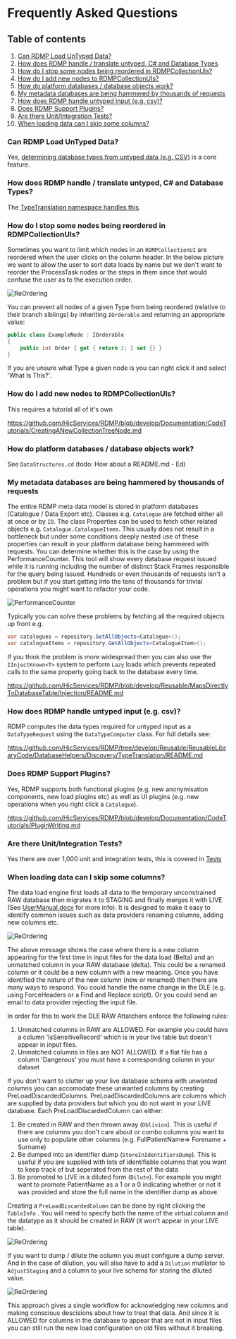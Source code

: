 # Frequently Asked Questions
## Table of contents
1. [Can RDMP Load UnTyped Data?](#untyped)
1. [How does RDMP handle / translate untyped, C# and Database Types](#typetranslation)
1. [How do I stop some nodes being reordered in RDMPCollectionUIs?](#reorder)
2. [How do I add new nodes to RDMPCollectionUIs?](#addNewNodes)
3. [How do platform databases / database objects work?](#databaseObjects)
4. [My metadata databases are being hammered by thousands of requests](#databaseDdos)
5. [How does RDMP handle untyped input (e.g. csv)?](#dataTypeComputer)
6. [Does RDMP Support Plugins?](#plugins)
7. [Are there Unit/Integration Tests?](#tests)
8. [When loading data can I skip some columns?](#skipColumns)

<a name="untyped"></a>
### Can RDMP Load UnTyped Data?
Yes, [determining database types from untyped data (e.g. CSV)](./DataTableUpload.md) is a core feature.

<a name="typetranslation"></a>
### How does RDMP handle / translate untyped, C# and Database Types?
The [TypeTranslation namespace handles this](./TypeTranslation.md).

<a name="reorder"></a>
### How do I stop some nodes being reordered in RDMPCollectionUIs?
Sometimes you want to limit which nodes in an `RDMPCollectionUI` are reordered when the user clicks on the column header.  In the below picture we want to allow the user to sort data loads by name but we don't want to reorder the ProcessTask nodes or the steps in them since that would confuse the user as to the execution order.

![ReOrdering](Images/FAQ/ReOrdering.png) 

You can prevent all nodes of a given Type from being reordered (relative to their branch siblings) by inheriting `IOrderable` and returning an appropriate value:

```csharp
public class ExampleNode : IOrderable
{
	public int Order { get { return 2; } set {} }
}
```

If you are unsure what Type a given node is you can right click it and select 'What Is This?'.

<a name="addNewNodes"></a>
### How do I add new nodes to RDMPCollectionUIs?
This requires a tutorial all of it's own 

https://github.com/HicServices/RDMP/blob/develop/Documentation/CodeTutorials/CreatingANewCollectionTreeNode.md


<a name="databaseObjects"></a>
### How do platform databases / database objects work?

See `DataStructures.cd` (todo: How about a README.md - Ed)

<a name="databaseDdos"></a>
### My metadata databases are being hammered by thousands of requests
The entire RDMP meta data model is stored in platform databases (Catalogue / Data Export etc).  Classes e.g. `Catalogue` are fetched either all at once or by `ID`.  The class Properties can be used to fetch other related objects e.g. `Catalogue.CatalogueItems`.  This usually does not result in a bottleneck but under some conditions deeply nested use of these properties can result in your platform database being hammered with requests.  You can determine whether this is the case by using the PerformanceCounter.  This tool will show every database request issued while it is running including the number of distinct Stack Frames responsible for the query being issued.  Hundreds or even thousands of requests isn't a problem but if you start getting into the tens of thousands for trivial operations you might want to refactor your code.

![PerformanceCounter](Images/FAQ/PerformanceCounter.png) 

Typically you can solve these problems by fetching all the required objects up front e.g.

```csharp
var catalogues = repository.GetAllObjects<Catalogue>();
var catalogueItems = repository.GetAllObjects<CatalogueItem>();
```

If you think the problem is more widespread then you can also use the `IInjectKnown<T>` system to perform `Lazy` loads which prevents repeated calls to the same property going back to the database every time.

https://github.com/HicServices/RDMP/blob/develop/Reusable/MapsDirectlyToDatabaseTable/Injection/README.md

<a name="dataTypeComputer"></a>
### How does RDMP handle untyped input (e.g. csv)?

RDMP computes the data types required for untyped input as a `DataTypeRequest` using the `DataTypeComputer` class.  For full details see:

https://github.com/HicServices/RDMP/tree/develop/Reusable/ReusableLibraryCode/DatabaseHelpers/Discovery/TypeTranslation/README.md

<a name="plugins"></a>
### Does RDMP Support Plugins?
Yes, RDMP supports both functional plugins (e.g. new anonymisation components, new load plugins etc) as well as UI plugins (e.g. new operations when you right click a `Catalogue`).

https://github.com/HicServices/RDMP/blob/develop/Documentation/CodeTutorials/PluginWriting.md

<a name="tests"></a>
### Are there Unit/Integration Tests?
Yes there are over 1,000 unit and integration tests, this is covered in [Tests](Tests.md)

<a name="skipColumns"></a>
### When loading data can I skip some columns?
The data load engine first loads all data to the temporary unconstrained RAW database then migrates it to STAGING and finally merges it with LIVE (See [UserManual.docx](../UserManual.docx) for more info).  It is designed to make it easy to identify common issues such as data providers renaming columns, adding new columns etc.

![ReOrdering](Images/FAQ/ColumnNameChanged.png)

The above message shows the case where there is a new column appearing for the first time in input files for the data load (Belta) and an unmatched column in your RAW database (delta).  This could be a renamed column or it could be a new column with a new meaning.  Once you have identified the nature of the new column (new or renamed) then there are many ways to respond.  You could handle the name change in the DLE (e.g. using ForceHeaders or a Find and Replace script).  Or you could send an email to data provider rejecting the input file.

In order for this to work the DLE RAW Attatchers enforce the following rules:

1. Unmatched columns in RAW are ALLOWED.  For example you could have a column 'IsSensitiveRecord' which is in your live table but doesn't appear in input files.
2. Unmatched columns in files are NOT ALLOWED.  If a flat file has a column 'Dangerous' you must have a corresponding column in your dataset

If you don't want to clutter up your live database schema with unwanted columns you can accomodate these unwanted columns by creating PreLoadDiscardedColumns.  PreLoadDiscardedColumns are columns which are supplied by data providers but which you do not want in your LIVE database.  Each PreLoadDiscardedColumn can either:

1. Be created in RAW and then thrown away (`Oblivion`).  This is useful if there are columns you don't care about or combo columns you want to use only to populate other columns (e.g. FullPatientName=> Forename + Surname) 
2. Be dumped into an identifier dump (`StoreInIdentifiersDump`).  This is useful if you are supplied with lots of identifiable columns that you want to keep track of but seperated from the rest of the data
3. Be promoted to LIVE in a diluted form (`Dilute`).  For example you might want to promote PatientName as a 1 or a 0 indicating whether or not it was provided and store the full name in the identifier dump as above.


Creating a `PreLoadDiscardedColumn` can be done by right clicking the `TableInfo`	.  You will need to specify both the name of the virtual column and the datatype as it should be created in RAW (it won't appear in your LIVE table).

![ReOrdering](Images/FAQ/Oblivion.png)

If you want to dump / dilute the column you must configure a dump server.  And in the case of dilution, you will also have to add a `Dilution` mutilator to `AdjustStaging` and a column to your live schema for storing the diluted value.

![ReOrdering](Images/FAQ/DiscardedColumnsFull.png)

This approach gives a single workflow for acknowledging new columns and making conscious descisions about how to treat that data.  And since it is ALLOWED for columns in the database to appear that are not in input files you can still run the new load configuration on old files without it breaking.